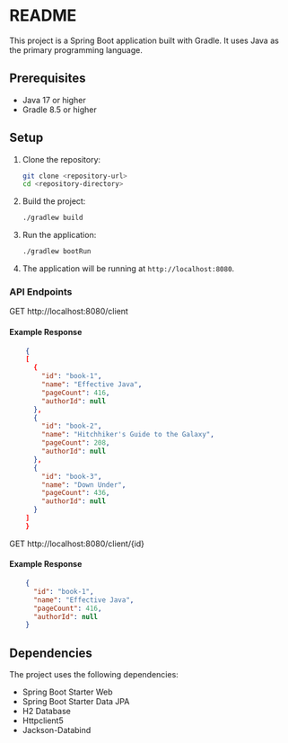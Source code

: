# README

This project is a Spring Boot application built with Gradle. It uses Java as the primary programming language.

## Prerequisites

- Java 17 or higher
- Gradle 8.5 or higher

## Setup

1. Clone the repository:
    ```bash
   git clone <repository-url>
   cd <repository-directory>
    ```

2. Build the project:  
    ```bash
   ./gradlew build
    ```
3. Run the application:  
    ```bash
    ./gradlew bootRun
    ```
4. The application will be running at `http://localhost:8080`.

### API Endpoints
GET http://localhost:8080/client

#### Example Response

```json
    {
    [
      {
        "id": "book-1",
        "name": "Effective Java",
        "pageCount": 416,
        "authorId": null
      },
      {
        "id": "book-2",
        "name": "Hitchhiker's Guide to the Galaxy",
        "pageCount": 208,
        "authorId": null
      },
      {
        "id": "book-3",
        "name": "Down Under",
        "pageCount": 436,
        "authorId": null
      }
    ]
    }
```

GET http://localhost:8080/client/{id}
#### Example Response

```json
    {
      "id": "book-1",
      "name": "Effective Java",
      "pageCount": 416,
      "authorId": null
    }
```

## Dependencies
The project uses the following dependencies:  
- Spring Boot Starter Web
- Spring Boot Starter Data JPA
- H2 Database
- Httpclient5
- Jackson-Databind